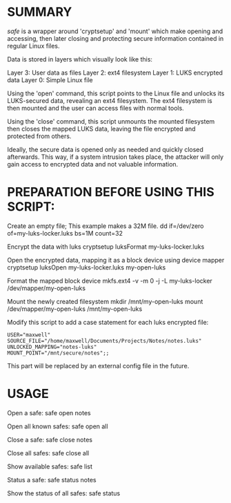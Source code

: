 SUMMARY
=======

*safe* is a wrapper around 'cryptsetup' and 'mount' which make opening
and accessing, then later closing and protecting secure information
contained in regular Linux files.

Data is stored in layers which visually look like this:

Layer 3: User data as files
Layer 2: ext4 filesystem
Layer 1: LUKS encrypted data
Layer 0: Simple Linux file

Using the 'open' command, this script points to the Linux file and
unlocks its LUKS-secured data, revealing an ext4 filesystem.  The ext4
filesystem is then mounted and the user can access files with normal
tools.

Using the 'close' command, this script unmounts the mounted filesystem
then closes the mapped LUKS data, leaving the file encrypted and
protected from others.

Ideally, the secure data is opened only as needed and quickly closed
afterwards.  This way, if a system intrusion takes place, the attacker
will only gain access to encrypted data and not valuable information.

PREPARATION BEFORE USING THIS SCRIPT:
=====================================

Create an empty file; This example makes a 32M file.
	dd if=/dev/zero of=my-luks-locker.luks bs=1M count=32

Encrypt the data with luks
	cryptsetup luksFormat my-luks-locker.luks

Open the encrypted data, mapping it as a block device using device mapper
	cryptsetup luksOpen my-luks-locker.luks my-open-luks

Format the mapped block device
	mkfs.ext4 -v -m 0 -j -L my-luks-locker /dev/mapper/my-open-luks

Mount the newly created filesystem
	mkdir /mnt/my-open-luks
	mount /dev/mapper/my-open-luks /mnt/my-open-luks

Modify this script to add a case statement for each luks encrypted
file:

	USER="maxwell"
	SOURCE_FILE="/home/maxwell/Documents/Projects/Notes/notes.luks"
	UNLOCKED_MAPPING="notes-luks"
	MOUNT_POINT="/mnt/secure/notes";;

This part will be replaced by an external config file in the future.

USAGE
=====

Open a safe:
	safe open notes

Open all known safes:
	safe open all

Close a safe:
	safe close notes

Close all safes:
	safe close all

Show available safes:
	safe list

Status a safe:
	safe status notes

Show the status of all safes:
	safe status
